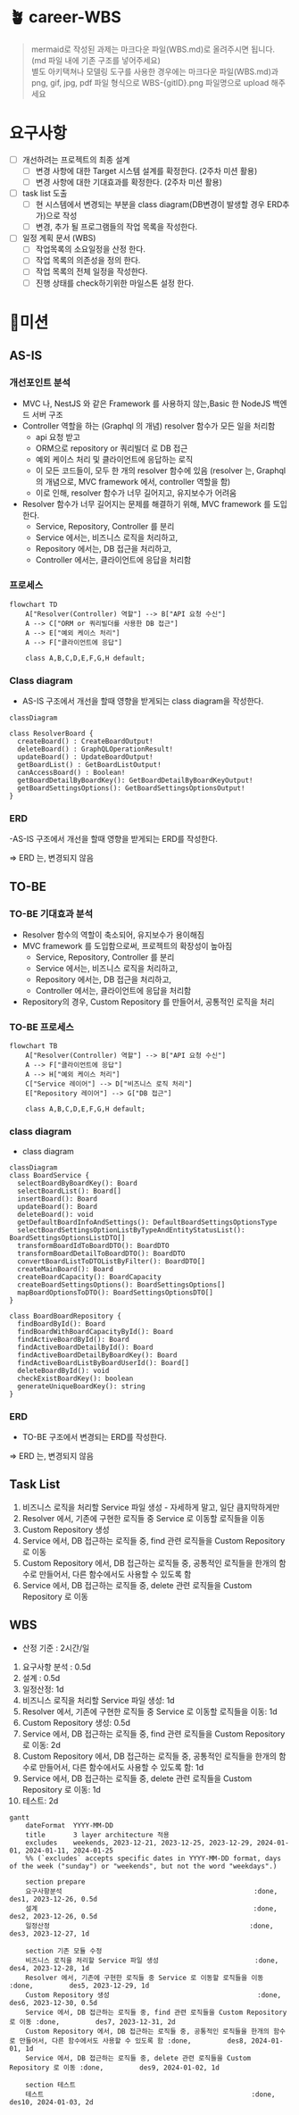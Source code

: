 
# 🪴 career-WBS

> mermaid로 작성된 과제는 마크다운 파일(WBS.md)로 올려주시면 됩니다. (md 파일 내에 기존 구조를 넣어주세요) <br>
> 별도 아키택쳐나 모델링 도구를 사용한 경우에는 마크다운 파일(WBS.md)과 png, gif, jpg, pdf 파일 형식으로 WBS-{gitID}.png 파일명으로 upload 해주세요

# 요구사항

- [ ] 개선하려는 프로젝트의 최종 설계
  - [ ] 변경 사항에 대한 Target 시스템 설계를 확정한다. (2주차 미션 활용)
  - [ ] 변경 사항에 대한 기대효과를 확정한다. (2주차 미션 활용)
- [ ] task list 도출
  - [ ] 현 시스템에서 변경되는 부분을 class diagram(DB변경이 발생할 경우 ERD추가)으로 작성
  - [ ] 변경, 추가 될 프로그램들의 작업 목록을 작성한다.
- [ ] 일정 계획 문서 (WBS)
  - [ ] 작업목록의 소요일정을 산정 한다.
  - [ ] 작업 목록의 의존성을 정의 한다.
  - [ ] 작업 목록의 전체 일정을 작성한다.
  - [ ] 진행 상태를 check하기위한 마일스톤 설정 한다.

# 🚀미션

## AS-IS

### 개선포인트 분석

- MVC 나, NestJS 와 같은 Framework 를 사용하지 않는,Basic 한 NodeJS 백엔드 서버 구조
- Controller 역할을 하는 (Graphql 의 개념) resolver 함수가 모든 일을 처리함
  - api 요청 받고
  - ORM으로 repository or 쿼리빌더 로 DB 접근
  - 예외 케이스 처리 및 클라이언트에 응답하는 로직
  - 이 모든 코드들이, 모두 한 개의 resolver 함수에 있음 (resolver 는, Graphql 의 개념으로, MVC framework 에서, controller 역할을 함)
  - 이로 인해, resolver 함수가 너무 길어지고, 유지보수가 어려움
- Resolver 함수가 너무 길어지는 문제를 해결하기 위해, MVC framework 를 도입한다.
  - Service, Repository, Controller 를 분리
  - Service 에서는, 비즈니스 로직을 처리하고,
  - Repository 에서는, DB 접근을 처리하고,
  - Controller 에서는, 클라이언트에 응답을 처리함

### 프로세스

```mermaid
flowchart TD
    A["Resolver(Controller) 역할"] --> B["API 요청 수신"]
    A --> C["ORM or 쿼리빌더를 사용한 DB 접근"]
    A --> E["예외 케이스 처리"]
    A --> F["클라이언트에 응답"]

    class A,B,C,D,E,F,G,H default;
```

### Class diagram

- AS-IS 구조에서 개선을 할때 영향을 받게되는 class diagram을 작성한다.

```mermaid
classDiagram

class ResolverBoard {
  createBoard() : CreateBoardOutput!
  deleteBoard() : GraphQLOperationResult!
  updateBoard() : UpdateBoardOutput!
  getBoardList() : GetBoardListOutput!
  canAccessBoard() : Boolean!
  getBoardDetailByBoardKey(): GetBoardDetailByBoardKeyOutput!
  getBoardSettingsOptions(): GetBoardSettingsOptionsOutput!
}
```

### ERD

-AS-IS 구조에서 개선을 할때 영향을 받게되는 ERD를 작성한다.

=> ERD 는, 변경되지 않음

## TO-BE

### TO-BE 기대효과 분석

- Resolver 함수의 역할이 축소되어, 유지보수가 용이해짐
- MVC framework 를 도입함으로써, 프로젝트의 확장성이 높아짐
  - Service, Repository, Controller 를 분리
  - Service 에서는, 비즈니스 로직을 처리하고,
  - Repository 에서는, DB 접근을 처리하고,
  - Controller 에서는, 클라이언트에 응답을 처리함
- Repository의 경우, Custom Repository 를 만들어서, 공통적인 로직을 처리

### TO-BE 프로세스

```mermaid
flowchart TB
    A["Resolver(Controller) 역할"] --> B["API 요청 수신"]
    A --> F["클라이언트에 응답"]
    A --> H["예외 케이스 처리"]
    C["Service 레이어"] --> D["비즈니스 로직 처리"]
    E["Repository 레이어"] --> G["DB 접근"]

    class A,B,C,D,E,F,G,H default;
```

### class diagram

- class diagram

```mermaid
classDiagram
class BoardService {
  selectBoardByBoardKey(): Board
  selectBoardList(): Board[]
  insertBoard(): Board
  updateBoard(): Board
  deleteBoard(): void
  getDefaultBoardInfoAndSettings(): DefaultBoardSettingsOptionsType
  selectBoardSettingsOptionListByTypeAndEntityStatusList(): BoardSettingsOptionsListDTO[]
  transformBoardIdToBoardDTO(): BoardDTO
  transformBoardDetailToBoardDTO(): BoardDTO
  convertBoardListToDTOListByFilter(): BoardDTO[]
  createMainBoard(): Board
  createBoardCapacity(): BoardCapacity
  createBoardSettingsOptions(): BoardSettingsOptions[]
  mapBoardOptionsToDTO(): BoardSettingsOptionsDTO[]
}

class BoardBoardRepository {
  findBoardById(): Board
  findBoardWithBoardCapacityById(): Board
  findActiveBoardById(): Board
  findActiveBoardDetailById(): Board
  findActiveBoardDetailByBoardKey(): Board
  findActiveBoardListByBoardUserId(): Board[]
  deleteBoardById(): void
  checkExistBoardKey(): boolean
  generateUniqueBoardKey(): string
}

```

### ERD

- TO-BE 구조에서 변경되는 ERD를 작성한다.

=> ERD 는, 변경되지 않음

## Task List

1. 비즈니스 로직을 처리할 Service 파일 생성 - 자세하게 말고, 일단 큼지막하게만
2. Resolver 에서, 기존에 구현한 로직들 중 Service 로 이동할 로직들을 이동
3. Custom Repository 생성
4. Service 에서, DB 접근하는 로직들 중, find 관련 로직들을 Custom Repository 로 이동
5. Custom Repository 에서, DB 접근하는 로직들 중, 공통적인 로직들을 한개의 함수로 만들어서, 다른 함수에서도 사용할 수 있도록 함
6. Service 에서, DB 접근하는 로직들 중, delete 관련 로직들을 Custom Repository 로 이동

## WBS

- 산정 기준 : 2시간/일

1. 요구사항 분석 : 0.5d
2. 설계 : 0.5d
3. 일정산정: 1d
4. 비즈니스 로직을 처리할 Service 파일 생성: 1d
5. Resolver 에서, 기존에 구현한 로직들 중 Service 로 이동할 로직들을 이동: 1d
6. Custom Repository 생성: 0.5d
7. Service 에서, DB 접근하는 로직들 중, find 관련 로직들을 Custom Repository 로 이동: 2d
8. Custom Repository 에서, DB 접근하는 로직들 중, 공통적인 로직들을 한개의 함수로 만들어서, 다른 함수에서도 사용할 수 있도록 함: 1d
9. Service 에서, DB 접근하는 로직들 중, delete 관련 로직들을 Custom Repository 로 이동: 1d
10. 테스트: 2d

```mermaid
gantt
    dateFormat  YYYY-MM-DD
    title       3 layer architecture 적용
    excludes    weekends, 2023-12-21, 2023-12-25, 2023-12-29, 2024-01-01, 2024-01-11, 2024-01-25
    %% (`excludes` accepts specific dates in YYYY-MM-DD format, days of the week ("sunday") or "weekends", but not the word "weekdays".)

    section prepare
    요구사항분석                                                :done,         des1, 2023-12-26, 0.5d
    설계                                                      :done,         des2, 2023-12-26, 0.5d
    일정산정                                                  :done,         des3, 2023-12-27, 1d

    section 기존 모듈 수정
    비즈니스 로직을 처리할 Service 파일 생성                        :done,         des4, 2023-12-28, 1d
    Resolver 에서, 기존에 구현한 로직들 중 Service 로 이동할 로직들을 이동 :done,         des5, 2023-12-29, 1d
    Custom Repository 생성                                     :done,         des6, 2023-12-30, 0.5d
    Service 에서, DB 접근하는 로직들 중, find 관련 로직들을 Custom Repository 로 이동 :done,         des7, 2023-12-31, 2d
    Custom Repository 에서, DB 접근하는 로직들 중, 공통적인 로직들을 한개의 함수로 만들어서, 다른 함수에서도 사용할 수 있도록 함 :done,         des8, 2024-01-01, 1d
    Service 에서, DB 접근하는 로직들 중, delete 관련 로직들을 Custom Repository 로 이동 :done,         des9, 2024-01-02, 1d

    section 테스트
    테스트                                                    :done,         des10, 2024-01-03, 2d

```

